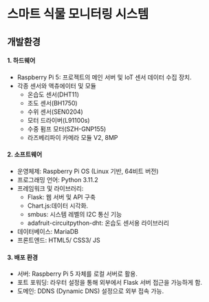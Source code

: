 # 스마트 식물 모니터링 시스템

## 개발환경
#### 1. 하드웨어
+ Raspberry Pi 5: 프로젝트의 메인 서버 및 IoT 센서 데이터 수집 장치.
+ 각종 센서와 액츄에이터 및 모듈
  + 온습도 센서(DHT11)
  + 조도 센서(BH1750)
  + 수위 센서(SEN0204)
  + 모터 드라이버(L91100s)
  + 수중 펌프 모터(SZH-GNP155)
  + 라즈베리파이 카메라 모듈 V2, 8MP
    
#### 2. 소프트웨어
+ 운영체제: Raspberry Pi OS (Linux 기반, 64비트 버전)
+ 프로그래밍 언어: Python 3.11.2
+ 프레임워크 및 라이브러리:
  + Flask: 웹 서버 및 API 구축
  + Chart.js:데이터 시각화.
  + smbus: 시스템 레벨의 I2C 통신 기능
  + adafruit-circuitpython-dht: 온습도 센서용 라이브러리
+ 데이터베이스: MariaDB
+ 프론트엔드: HTML5/ CSS3/ JS

#### 3. 배포 환경
+ 서버: Raspberry Pi 5 자체를 로컬 서버로 활용.
+ 포트 포워딩: 라우터 설정을 통해 외부에서 Flask 서버 접근을 가능하게 함.
+ 도메인: DDNS (Dynamic DNS) 설정으로 외부 접속 가능.
 
